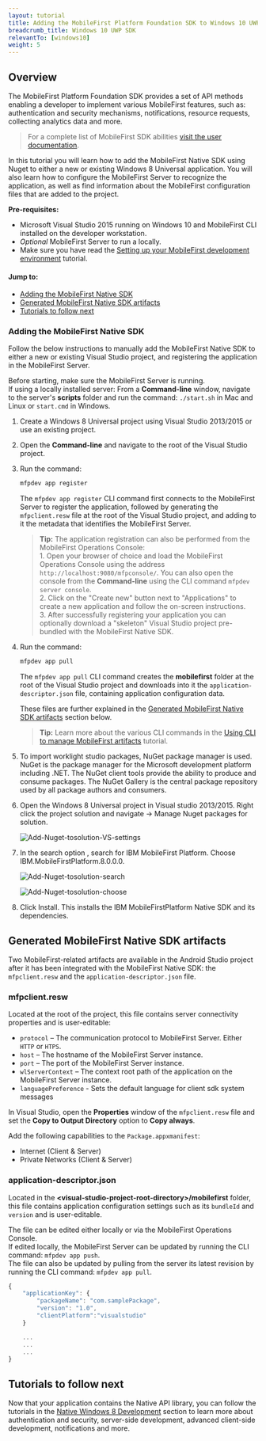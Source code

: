 ```yaml
---
layout: tutorial
title: Adding the MobileFirst Platform Foundation SDK to Windows 10 UWP Applications
breadcrumb_title: Windows 10 UWP SDK
relevantTo: [windows10]
weight: 5
---
```

## Overview
The MobileFirst Platform Foundation SDK provides a set of API methods enabling a developer to implement various MobileFirst features, such as: authentication and security mechanisms, notifications, resource requests, collecting analytics data and more.

> For a complete list of MobileFirst SDK abilities [visit the user documentation](http://www-01.ibm.com/support/knowledgecenter/SSHS8R_8.0.0/wl_welcome.html).

In this tutorial you will learn how to add the MobileFirst Native SDK using Nuget to either a new or existing Windows 8 Universal application. You will also learn how to configure the MobileFirst Server to recognize the application, as well as find information about the MobileFirst configuration files that are added to the project.

**Pre-requisites:** 

- Microsoft Visual Studio 2015 running on Windows 10 and MobileFirst CLI installed on the developer workstation.  
- *Optional* MobileFirst Server to run a locally.
- Make sure you have read the [Setting up your MobileFirst development environment](../../setting-up-the-mobilefirst-development-environment) tutorial.

#### Jump to:

- [Adding the MobileFirst Native SDK](#adding-the-mobilefirst-native-sdk)
- [Generated MobileFirst Native SDK artifacts](#generated-mobilefirst-native-sdk-artifacts)
- [Tutorials to follow next](#tutorials-to-follow-next)

### Adding the MobileFirst Native SDK
Follow the below instructions to manually add the MobileFirst Native SDK to either a new or existing Visual Studio project, and registering the application in the MobileFirst Server.

Before starting, make sure the MobileFirst Server is running.  
If using a locally installed server: From a **Command-line** window, navigate to the server's **scripts** folder and run the command: `./start.sh` in Mac and Linux or  `start.cmd` in Windows.

1. Create a Windows 8 Universal project using Visual Studio 2013/2015 or use an existing project.  

2. Open the **Command-line** and navigate to the root of the Visual Studio project.  

3. Run the command:

    ```bash
    mfpdev app register
    ```

    The `mfpdev app register` CLI command first connects to the MobileFirst Server to register the application, followed by generating the `mfpclient.resw` file at the root of the Visual Studio project, and adding to it the metadata that identifies the MobileFirst Server.

    > <b>Tip:</b> The application registration can also be performed from the MobileFirst Operations Console:    
        1. Open your browser of choice and load the MobileFirst Operations Console using the address `http://localhost:9080/mfpconsole/`. You can also open the console from the **Command-line** using the CLI command `mfpdev server console`.  
        2. Click on the "Create new" button next to "Applications" to create a new application and follow the on-screen instructions.  
        3. After successfully registering your application you can optionally download a "skeleton" Visual Studio project pre-bundled with the MobileFirst Native SDK.

4. Run the command:

    ```bash
    mfpdev app pull
    ```
    The `mfpdev app pull` CLI command creates the **mobilefirst** folder at the root of the Visual Studio project and downloads into it the `application-descriptor.json` file, containing application configuration data.

    These files are further explained in the [Generated MobileFirst Native SDK artifacts](#generated-mobilefirst-native-sdk-artifacts) section below.

    > <b>Tip:</b> Learn more about the various CLI commands in the [Using CLI to manage MobileFirst artifacts](../../client-side-development/using-cli-to-manage-mobilefirst-artifacts/) tutorial.

5. To import worklight studio packages, NuGet package manager is used.
NuGet is the package manager for the Microsoft development platform including .NET. The NuGet client tools provide the ability to produce and consume packages. The NuGet Gallery is the central package repository used by all package authors and consumers.

6. Open the Windows 8 Universal project in Visual studio 2013/2015. Right click the project solution and navigate -> Manage Nuget packages for solution.

    ![Add-Nuget-tosolution-VS-settings](Add-Nuget-tosolution0.png)

7. In the search option , search for IBM MobileFirst Platform. Choose IBM.MobileFirstPlatform.8.0.0.0.

    ![Add-Nuget-tosolution-search](Add-Nuget-tosolution1.png)

    ![Add-Nuget-tosolution-choose](Add-Nuget-tosolution2.png)

8. Click Install. This installs the IBM MobileFirstPlatform Native SDK and its dependencies.

## Generated MobileFirst Native SDK artifacts
Two MobileFirst-related artifacts are available in the Android Studio project after it has been integrated with the MobileFirst Native SDK: the `mfpclient.resw` and the `application-descriptor.json` file.

### mfpclient.resw

Located at the root of the project, this file contains server connectivity properties and is user-editable:

- `protocol` – The communication protocol to MobileFirst Server. Either `HTTP` or `HTPS`.
- `host` – The hostname of the MobileFirst Server instance.
- `port` – The port of the MobileFirst Server instance.
- `wlServerContext` – The context root path of the application on the MobileFirst Server instance.
- `languagePreference` - Sets the default language for client sdk system messages

In Visual Studio, open the **Properties** window of the `mfpclient.resw` file and set the **Copy to Output Directory** option to **Copy always**.

Add the following capabilities to the `Package.appxmanifest`:

- Internet (Client &amp; Server)
- Private Networks (Client &amp; Server)

### application-descriptor.json
Located in the **&lt;visual-studio-project-root-directory&gt;/mobilefirst** folder, this file contains application configuration settings such as its `bundleId` and `version` and is user-editable.

The file can be edited either locally or via the MobileFirst Operations Console.  
If edited locally, the MobileFirst Server can be updated by running the CLI command: `mfpdev app push`.  
The file can also be updated by pulling from the server its latest revision by running the CLI command: `mfpdev app pull`.

```javascript
{
    "applicationKey": {
        "packageName": "com.samplePackage",
        "version": "1.0",
        "clientPlatform":"visualstudio"
    }

    ...
    ...
    ...
}
 ```

## Tutorials to follow next
Now that your application contains the Native API library, you can follow the tutorials in the
[Native Windows 8 Development](../../native/windows10/) section to learn more about authentication and security, server-side development, advanced client-side development, notifications and more.
